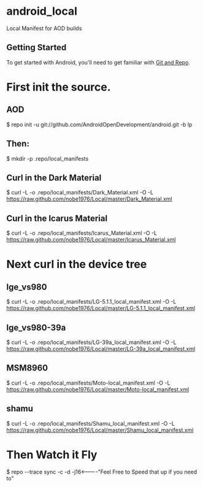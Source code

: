 android_local
====================

Local Manifest for AOD builds

Getting Started
---------------

To get started with Android, you'll need to get
familiar with [Git and Repo](http://source.android.com).

First init the source.
======================
AOD
---
$ repo init -u git://github.com/AndroidOpenDevelopment/android.git -b lp

Then:
-------------------------
$ mkdir -p .repo/local_manifests

Curl in the Dark Material
-------------------------
$ curl -L -o .repo/local_manifests/Dark_Material.xml -O -L https://raw.github.com/nobe1976/Local/master/Dark_Material.xml

Curl in the Icarus Material
-------------------------
$ curl -L -o .repo/local_manifests/Icarus_Material.xml -O -L https://raw.github.com/nobe1976/Local/master/Icarus_Material.xml

Next curl in the device tree
============================
lge_vs980
---------
$ curl -L -o .repo/local_manifests/LG-5.1.1_local_manifest.xml -O -L https://raw.github.com/nobe1976/Local/master/LG-5.1.1_local_manifest.xml

lge_vs980-39a
---------
$ curl -L -o .repo/local_manifests/LG-39a_local_manifest.xml -O -L https://raw.github.com/nobe1976/Local/master/LG-39a_local_manifest.xml

MSM8960
---------
$ curl -L -o .repo/local_manifests/Moto-local_manifest.xml -O -L https://raw.github.com/nobe1976/Local/master/Moto-local_manifest.xml

shamu
---------
$ curl -L -o .repo/local_manifests/Shamu_local_manifest.xml -O -L https://raw.github.com/nobe1976/Local/master/Shamu_local_manifest.xml


Then Watch it Fly
=================

$ repo --trace sync -c -d -j16<----"Feel Free to Speed that up if you need to"



